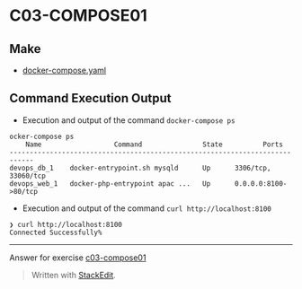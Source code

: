 ﻿
# C03-COMPOSE01

## Make
- [docker-compose.yaml](docker-compose.yaml)

## Command Execution Output

- Execution and output of the command `docker-compose ps`

```
ocker-compose ps
    Name                  Command               State          Ports        
----------------------------------------------------------------------------
devops_db_1    docker-entrypoint.sh mysqld      Up      3306/tcp, 33060/tcp 
devops_web_1   docker-php-entrypoint apac ...   Up      0.0.0.0:8100->80/tcp

```

- Execution and output of the command `curl http://localhost:8100`

```
❯ curl http://localhost:8100  
Connected Successfully%
```

<!-- Don't change anything below this point-->
<!-- Before commiting, remove both commented lines--> 
***
Answer for exercise [c03-compose01](https://github.com/devopsacademyau/academy/blob/af3225a3436f263164e8daebc6bbd1ef3122b900/classes/03class/exercises/c03-compose01/README.md)

> Written with [StackEdit](https://stackedit.io/).

